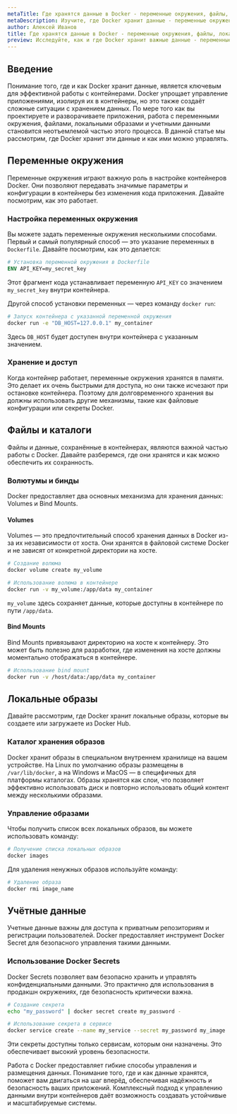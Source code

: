 ```yaml
---
metaTitle: Где хранятся данные в Docker - переменные окружения, файлы, локальные образы и учётные данные
metaDescription: Изучите, где Docker хранит данные - переменные окружения, файлы, локальные образы и учётные данные. Разберитесь в деталях хранения и управлении данными в контейнерах
author: Алексей Иванов
title: Где хранятся данные в Docker - переменные окружения, файлы, локальные образы и учётные данные
preview: Исследуйте, как и где Docker хранит важные данные - переменные окружения, файлы и образы. Мы подробно объясним процессы и предоставим примеры для лучшего понимания
---
```


## Введение

Понимание того, где и как Docker хранит данные, является ключевым для эффективной работы с контейнерами. Docker упрощает управление приложениями, изолируя их в контейнеры, но это также создаёт сложные ситуации с хранением данных. По мере того как вы проектируете и разворачиваете приложения, работа с переменными окружения, файлами, локальными образами и учетными данными становится неотъемлемой частью этого процесса. В данной статье мы рассмотрим, где Docker хранит эти данные и как ими можно управлять.

## Переменные окружения

Переменные окружения играют важную роль в настройке контейнеров Docker. Они позволяют передавать значимые параметры и конфигурации в контейнеры без изменения кода приложения. Давайте посмотрим, как это работает.

### Настройка переменных окружения

Вы можете задать переменные окружения несколькими способами. Первый и самый популярный способ — это указание переменных в `Dockerfile`. Давайте посмотрим, как это делается:

```dockerfile
# Установка переменной окружения в Dockerfile
ENV API_KEY=my_secret_key
```

Этот фрагмент кода устанавливает переменную `API_KEY` со значением `my_secret_key` внутри контейнера.

Другой способ установки переменных — через команду `docker run`:

```bash
# Запуск контейнера с указанной переменной окружения
docker run -e "DB_HOST=127.0.0.1" my_container
```

Здесь `DB_HOST` будет доступен внутри контейнера с указанным значением.

### Хранение и доступ

Когда контейнер работает, переменные окружения хранятся в памяти. Это делает их очень быстрыми для доступа, но они также исчезают при остановке контейнера. Поэтому для долговременного хранения вы должны использовать другие механизмы, такие как файловые конфигурации или секреты Docker.

## Файлы и каталоги

Файлы и данные, сохранённые в контейнерах, являются важной частью работы с Docker. Давайте разберемся, где они хранятся и как можно обеспечить их сохранность.

### Волютумы и бинды

Docker предоставляет два основных механизма для хранения данных: Volumes и Bind Mounts.

#### Volumes

Volumes — это предпочтительный способ хранения данных в Docker из-за их независимости от хоста. Они хранятся в файловой системе Docker и не зависят от конкретной директории на хосте.

```bash
# Создание волюма
docker volume create my_volume

# Использование волюма в контейнере
docker run -v my_volume:/app/data my_container
```

`my_volume` здесь сохраняет данные, которые доступны в контейнере по пути `/app/data`.

#### Bind Mounts

Bind Mounts привязывают директорию на хосте к контейнеру. Это может быть полезно для разработки, где изменения на хосте должны моментально отображаться в контейнере.

```bash
# Использование bind mount
docker run -v /host/data:/app/data my_container
```

## Локальные образы

Давайте рассмотрим, где Docker хранит локальные образы, которые вы создаете или загружаете из Docker Hub.

### Каталог хранения образов

Docker хранит образы в специальном внутреннем хранилище на вашем устройстве. На Linux по умолчанию образы размещены в `/var/lib/docker`, а на Windows и MacOS — в специфичных для платформы каталогах. Образы хранятся как слои, что позволяет эффективно использовать диск и повторно использовать общий контент между несколькими образами.

### Управление образами

Чтобы получить список всех локальных образов, вы можете использовать команду:

```bash
# Получение списка локальных образов
docker images
```

Для удаления ненужных образов используйте команду:

```bash
# Удаление образа
docker rmi image_name
```

## Учётные данные

Учетные данные важны для доступа к приватным репозиториям и регистрации пользователей. Docker предоставляет инструмент Docker Secret для безопасного управления такими данными.

### Использование Docker Secrets

Docker Secrets позволяет вам безопасно хранить и управлять конфиденциальными данными. Это практично для использования в продакшн окружениях, где безопасность критически важна.

```bash
# Создание секрета
echo "my_password" | docker secret create my_password -

# Использование секрета в сервисе
docker service create --name my_service --secret my_password my_image
```

Эти секреты доступны только сервисам, которым они назначены. Это обеспечивает высокий уровень безопасности.

Работа с Docker предоставляет гибкие способы управления и размещения данных. Понимание того, где и как данные хранятся, поможет вам двигаться на шаг вперёд, обеспечивая надёжность и безопасность ваших приложений. Комплексный подход к управлению данными внутри контейнеров даёт возможность создавать устойчивые и масштабируемые системы.